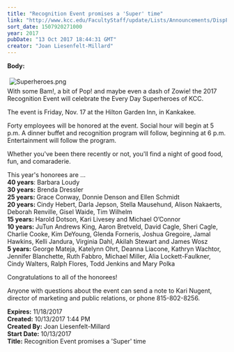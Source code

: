 ```yaml
---
title: "Recognition Event promises a 'Super' time"
link: "http://www.kcc.edu/FacultyStaff/update/Lists/Announcements/DispForm.aspx?ID=2529"
sort_date: 1507920271000
year: 2017
pubDate: "13 Oct 2017 18:44:31 GMT"
creator: "Joan Liesenfelt-Millard"
---
```


<div><b>Body:</b> <div class="ExternalClassCA58587AE3CA4D6E94720B19571115BD"><p>​<img alt="Superheroes.png" src="/FacultyStaff/update/Documents/everydaysuperheroes.png" style="margin:5px" /><br />With some Bam!, a bit of Pop! and maybe even a dash of Zowie! the 2017 Recognition Event will celebrate the Every Day Superheroes of KCC.</p>
<p>The event is Friday, Nov. 17 at the Hilton Garden Inn, in Kankakee.</p>
<p>Forty employees will be honored at the event. Social hour will begin at 5 p.m. A dinner buffet and recognition program will follow, beginning at 6 p.m. Entertainment will follow the program. </p>
<p>Whether you've been there recently or not, you'll find a night of good food, fun, and comaraderie. </p>
<p>This year's honorees are ... <br /><strong>40 years</strong>: Barbara Loudy<br /><strong>30 years:</strong> Brenda Dressler<br /><strong>25 years: </strong>Grace Conway, Donnie Denson and Ellen Schmidt<br /><strong>20 years: </strong>Cindy Hebert, Darla Jepson, Stella Mausehund, Alison Nakaerts, Deborah Renville, Gisel Waide, Tim Wilhelm<br /><strong>15 years: </strong>Harold Dotson, Kari Livesey and Michael O’Connor<br /><strong>10 years: </strong>JuTun Andrews King, Aaron Bretveld, David Cagle, Sheri Cagle, Charlie Cooke, Kim DeYoung, Glenda Forneris, Joshua Gregoire, Jamal Hawkins, Kelli Jandura, Virginia Dahl, Akilah Stewart and James Wosz<br /><strong>5 years: </strong>George Mateja, Katelynn Ohrt, Deanna Liacone, Kathryn Wachtor, Jennifer Blanchette, Ruth Fabbro, Michael Miller, Alia Lockett-Faulkner, Cindy Walters, Ralph Flores, Todd Jenkins and Mary Polka</p>
<p>Congratulations to all of the honorees!</p>
<p>Anyone with questions about the event can send a note to Kari Nugent, director of marketing and public relations, or phone 815-802-8256.</p></div></div>
<div><b>Expires:</b> 11/18/2017</div>
<div><b>Created:</b> 10/13/2017 1:44 PM</div>
<div><b>Created By:</b> Joan Liesenfelt-Millard</div>
<div><b>Start Date:</b> 10/13/2017</div>
<div><b>Title:</b> Recognition Event promises a &#39;Super&#39; time</div>
